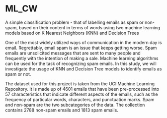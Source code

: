 # ML_CW

A simple classification problem - that of labelling emails as spam or non-spam, based on their content in terms of words using two machine learning models based on K Nearest Neighbors (KNN) and Decision Trees

One of the most widely utilized ways of communication in the modern day is email. Regrettably, email spam is an issue that keeps getting worse. Spam emails are unsolicited messages that are sent to many people and frequently with the intention of making a sale. Machine learning algorithms can be used for the task of recognizing spam emails. In this study, we will investigate the usage of KNN and Decision Tree models to identify emails as spam or not.

The dataset used for this project is taken from the UCI Machine Learning Repository. 
It is made up of 4601 emails that have been pre-processed into 57 characteristics that indicate different aspects of the emails, such as the frequency of particular words, characters, and punctuation marks. Spam and non-spam are the two subcategories of the data. The collection contains 2788 non-spam emails and 1813 spam emails.
